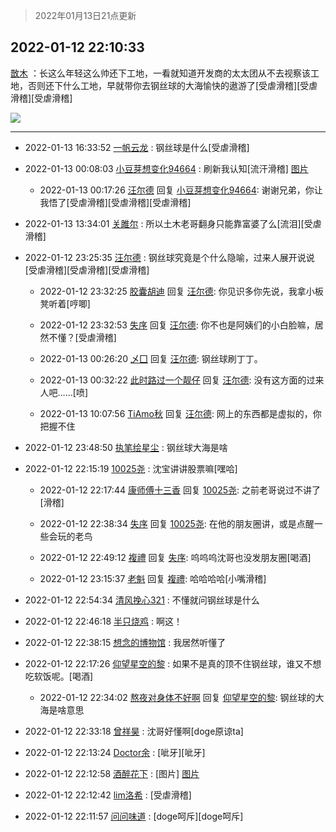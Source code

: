 > 2022年01月13日21点更新
<link rel="stylesheet" href="https://cdn.jsdelivr.net/gh/taotie6/sampleJSON@main/css/photo_show.css">
<meta name="referrer" content="no-referrer" />


 ## 2022-01-12 22:10:33 

 [㪚木](https://www.coolapk.com/feed/32779569?shareKey=YWQ2MTY4MGU2MTk2NjFkZWVjZGU~) ：长这么年轻这么帅还下工地，一看就知道开发商的太太团从不去视察该工地，否则还下什么工地，早就带你去钢丝球的大海愉快的遨游了[受虐滑稽][受虐滑稽][受虐滑稽] 

<div class="album">
<img class="img-item" src="http://image.coolapk.com/feed/2019/0426/07/1081091_1556235188_5617@322x233.gif" />
</div>

 ------- 

- 2022-01-13 16:33:52 [一帆云龙](uid=659185) : 钢丝球是什么[受虐滑稽] 

- 2022-01-13 00:08:03 [小豆芽想变化94664](uid=5184191) : 刷新我认知[流汗滑稽] [图片](http://image.coolapk.com/feed/2022/0113/00/5184191_4a2b6b2b_3682_265_501@1080x316.jpeg)

    - 2022-01-13 00:17:26 [汪尔德](uid=1595236) 回复 [小豆芽想变化94664](uid=5184191): 谢谢兄弟，你让我悟了[受虐滑稽][受虐滑稽][受虐滑稽] 

- 2022-01-13 13:34:01 [关雎尔](uid=1894365) : 所以土木老哥翻身只能靠富婆了么[流泪][受虐滑稽] 

- 2022-01-12 23:25:35 [汪尔德](uid=1595236) : 钢丝球究竟是个什么隐喻，过来人展开说说[受虐滑稽][受虐滑稽][受虐滑稽] 

    - 2022-01-12 23:32:25 [胶囊胡迪](uid=2486496) 回复 [汪尔德](uid=1595236): 你见识多你先说，我拿小板凳听着[哼唧] 

    - 2022-01-12 23:32:53 [失序](uid=1009107) 回复 [汪尔德](uid=1595236): 你不也是阿姨们的小白脸嘛，居然不懂？[受虐滑稽] 

    - 2022-01-13 00:26:20 [乄囗](uid=759206) 回复 [汪尔德](uid=1595236): 钢丝球刷丁丁。 

    - 2022-01-13 00:32:22 [此时路过一个靓仔](uid=2430256) 回复 [汪尔德](uid=1595236): 没有这方面的过来人吧……[喷] 

    - 2022-01-13 10:07:56 [TiAmo秋](uid=847833) 回复 [汪尔德](uid=1595236): 网上的东西都是虚拟的，你把握不住 

- 2022-01-12 23:48:50 [执笔绘星尘](uid=3895156) : 钢丝球大海是啥 

- 2022-01-12 22:15:19 [10025尧](uid=632619) : 沈宝讲讲股票嘛[嘿哈] 

    - 2022-01-12 22:17:44 [康师傅十三香](uid=1253742) 回复 [10025尧](uid=632619): 之前老哥说过不讲了[滑稽] 

    - 2022-01-12 22:38:34 [失序](uid=1009107) 回复 [10025尧](uid=632619): 在他的朋友圈讲，或是点醒一些会玩的老鸟 

    - 2022-01-12 22:49:12 [複禮](uid=1437066) 回复 [失序](uid=1009107): 呜呜呜沈哥也没发朋友圈[喝酒] 

    - 2022-01-12 23:15:37 [老魁](uid=1703096) 回复 [複禮](uid=1437066): 哈哈哈哈[小嘴滑稽] 

- 2022-01-12 22:54:34 [清风挽心321](uid=3583283) : 不懂就问钢丝球是什么 

- 2022-01-12 22:46:18 [半只烧鸡](uid=4157288) : 啊这！ 

- 2022-01-12 22:38:15 [想念的博物馆](uid=2050601) : 我居然听懂了 

- 2022-01-12 22:17:26 [仰望星空的黎](uid=1961388) : 如果不是真的顶不住钢丝球，谁又不想吃软饭呢。[喝酒] 

    - 2022-01-12 22:34:02 [熬夜对身体不好啊](uid=1541994) 回复 [仰望星空的黎](uid=1961388): 钢丝球的大海是啥意思 

- 2022-01-12 22:33:18 [曾祥昊](uid=6695078) : 沈哥好懂啊[doge原谅ta] 

- 2022-01-12 22:13:24 [Doctor余](uid=1383402) : [呲牙][呲牙] 

- 2022-01-12 22:12:58 [酒醉花下](uid=444500) : [图片] [图片](http://image.coolapk.com/feed/2022/0112/22/444500_a3d3185a_6777_4384_493@414x300.jpeg)

- 2022-01-12 22:12:42 [lim洛希](uid=816320) : [受虐滑稽] 

- 2022-01-12 22:11:57 [问问味道](uid=1618747) : [doge呵斥][doge呵斥] 

